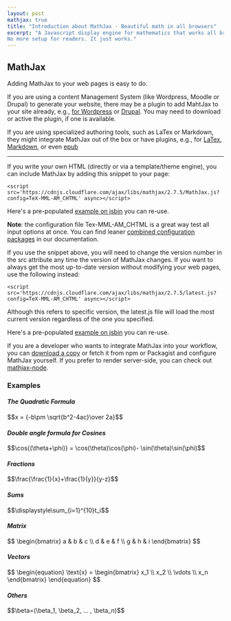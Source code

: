 ```yaml
---
layout: post
mathjax: true
title: "Introduction about MathJax - Beautiful math in all browsers"
excerpt: "A Javascript display engine for mathematics that works all browsers.
No more setup for readers. It just works."
---
```

## MathJax

Adding MathJax to your web pages is easy to do.

If you are using a content Management System (like Wordpress, Moodle or Drupal) to generate
your website, there may be a plugin to add MahtJax to your site already, e.g., 
[for Wordpress](https://wordpress.org/plugins/search/mathjax/) or [Drupal](https://www.drupal.org/project/mathjax). You may need to download or active the plugin, if one is available.

If you are using specialized authoring tools, such as LaTex or Markdown, they might integrate MathJax
out of the box or have plugins, e.g., for [LaTex](https://tex.stackexchange.com/a/1654/19276), 
[Markdown](https://www.sitepoint.com/best-markdown-editors-windows/), or even [epub](https://sigil-ebook.com/)

___

If you write your own HTML (directly or via a template/theme engine), you can include MathJax by adding this snippet to your page:

	<script src='https://cdnjs.cloudflare.com/ajax/libs/mathjax/2.7.5/MathJax.js?config=TeX-MML-AM_CHTML' async></script>

Here's a pre-populated [example on jsbin](http://jsbin.com/?html=%3C!DOCTYPE%20html%3E%0A%3Chtml%3E%0A%3Chead%3E%0A%20%20%3Cmeta%20charset%3D%22utf-8%22%3E%0A%20%20%3Cmeta%20name%3D%22viewport%22%20content%3D%22width%3Ddevice-width%22%3E%0A%20%20%3Ctitle%3EMathJax%20example%3C%2Ftitle%3E%0A%20%20%3Cscript%20type%3D%22text%2Fjavascript%22%20async%0A%20%20src%3D%22https%3A%2F%2Fcdnjs.cloudflare.com%2Fajax%2Flibs%2Fmathjax%2F2.7.5%2FMathJax.js%3Fconfig%3DTeX-MML-AM_CHTML%22%20async%3E%0A%3C%2Fscript%3E%0A%3C%2Fhead%3E%0A%3Cbody%3E%0A%3Cp%3E%0A%20%20When%20%5C(a%20%5Cne%200%5C)%2C%20there%20are%20two%20solutions%20to%20%5C(ax%5E2%20%2B%20bx%20%2B%20c%20%3D%200%5C)%20and%20they%20are%0A%20%20%24%24x%20%3D%20%7B-b%20%5Cpm%20%5Csqrt%7Bb%5E2-4ac%7D%20%5Cover%202a%7D.%24%24%0A%3C%2Fp%3E%0A%3C%2Fbody%3E%0A%3C%2Fhtml%3E&live) you can re-use.

**Note**: the configuration file Tex-MML-AM_CHTML is a great way test all input options at once. You can
find leaner [combined configuration packages](http://docs.mathjax.org/en/latest/config-files.html#combined-configurations) in our documentation.


If you use the snippet above, you will need to change the version number in the src attribute any time
the version of MathJax changes. If you want to always get the most up-to-date version without modifying
your web pages, use the following instead:

	<script src='https://cdnjs.cloudflare.com/ajax/libs/mathjax/2.7.5/latest.js?config=TeX-MML-AM_CHTML' async></script>

Although this refers to specific version, the latest.js file will load the most current version regardless of the one you specified.

Here's a pre-populated [example on jsbin](http://jsbin.com/?html=%3C!DOCTYPE%20html%3E%0A%3Chtml%3E%0A%3Chead%3E%0A%20%20%3Cmeta%20charset%3D%22utf-8%22%3E%0A%20%20%3Cmeta%20name%3D%22viewport%22%20content%3D%22width%3Ddevice-width%22%3E%0A%20%20%3Ctitle%3EMathJax%20example%3C%2Ftitle%3E%0A%20%20%3Cscript%20type%3D%22text%2Fjavascript%22%20async%0A%20%20src%3D%22https%3A%2F%2Fcdnjs.cloudflare.com%2Fajax%2Flibs%2Fmathjax%2F2.7.5%2Flatest.js%3Fconfig%3DTeX-MML-AM_CHTML%22%20async%3E%0A%3C%2Fscript%3E%0A%3C%2Fhead%3E%0A%3Cbody%3E%0A%3Cp%3E%0A%20%20When%20%5C(a%20%5Cne%200%5C)%2C%20there%20are%20two%20solutions%20to%20%5C(ax%5E2%20%2B%20bx%20%2B%20c%20%3D%200%5C)%20and%20they%20are%0A%20%20%24%24x%20%3D%20%7B-b%20%5Cpm%20%5Csqrt%7Bb%5E2-4ac%7D%20%5Cover%202a%7D.%24%24%0A%3C%2Fp%3E%0A%3C%2Fbody%3E%0A%3C%2Fhtml%3E&live) you can re-use.


If you are a developer who wants to integrate MathJax into your workflow, you can [download a copy](https://github.com/mathjax/MathJax/archive/master.zip) or fetch it from npm or Packagist and configure MathJax yourself. If you prefer to render server-side, you can check out [mathjax-node](https://github.com/mathjax/mathjax-node).

### Examples

#### _The Quadratic Formula_
<div>
	$$x = {-b\pm \sqrt{b^2-4ac}\over 2a}$$
</div>

#### _Double angle formula for Cosines_
<div>
	$$\cos{(\theta+\phi)} = \cos(\theta)\cos(\phi)- \sin(\theta)\sin(\phi)$$
</div>

#### _Fractions_
<div>
	$$\frac{\frac{1}{x}+\frac{1}{y}}{y-z}$$
</div>

#### _Sums_
<div>
	$$\displaystyle\sum_{i=1}^{10}t_i$$
</div>

#### _Matrix_
<div>
	$$
	\begin{bmatrix}
	a & b & c \\
	d & e & f \\
	g & h & i
	\end{bmatrix}
	$$
</div>

#### _Vectors_
<div>
	$$
	\begin{equation}
	\text{x} = 
	\begin{bmatrix}
	x_1 \\
	x_2 \\
	\vdots \\
	x_n
	\end{bmatrix}
	\end{equation}
	$$
</div>

#### _Others_
<div>
	$$\beta=(\beta_1, \beta_2, ... , \beta_n)$$
</div>